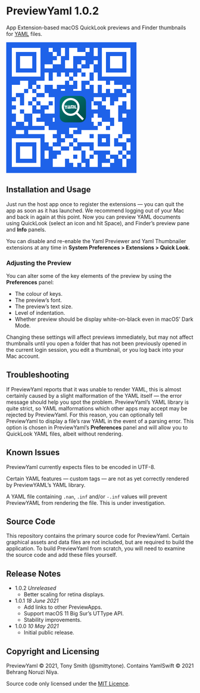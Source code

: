 # PreviewYaml 1.0.2

App Extension-based macOS QuickLook previews and Finder thumbnails for [YAML](https://yaml.org) files.

![PreviewYaml App Store QR code](qr-code-py.jpg)

## Installation and Usage ##

Just run the host app once to register the extensions &mdash; you can quit the app as soon as it has launched. We recommend logging out of your Mac and back in again at this point. Now you can preview YAML documents using QuickLook (select an icon and hit Space), and Finder’s preview pane and **Info** panels.

You can disable and re-enable the Yaml Previewer and Yaml Thumbnailer extensions at any time in **System Preferences > Extensions > Quick Look**.

### Adjusting the Preview ###

You can alter some of the key elements of the preview by using the **Preferences** panel:

- The colour of keys.
- The preview’s font.
- The preview’s text size.
- Level of indentation.
- Whether preview should be display white-on-black even in macOS’ Dark Mode.

Changing these settings will affect previews immediately, but may not affect thumbnails until you open a folder that has not been previously opened in the current login session, you edit a thumbnail, or you log back into your Mac account.

## Troubleshooting ##

If PreviewYaml reports that it was unable to render YAML, this is almost certainly caused by a slight malformation of the YAML itself — the error message should help you spot the problem. PreviewYaml’s YAML library is quite strict, so YAML malformations which other apps may accept may be rejected by PreviewYaml. For this reason, you can optionally tell PreviewYaml to display a file’s raw YAML in the event of a parsing error. This option is chosen in PreviewYaml’s **Preferences** panel and will allow you to QuickLook YAML files, albeit without rendering.

## Known Issues ##

PreviewYaml currently expects files to be encoded in UTF-8.

Certain YAML features — custom tags — are not as yet correctly rendered by PreviewYAML’s YAML library.

A YAML file containing `.nan`, `.inf` and/or `-.inf` values will prevent PreviewYAML from rendering the file. This is under investigation.

## Source Code ##

This repository contains the primary source code for PreviewYaml. Certain graphical assets and data files are not included, but are required to build the application. To build PreviewYaml from scratch, you will need to examine the source code and add these files yourself.

## Release Notes

* 1.0.2 *Unreleased*
    * Better scaling for retina displays.
* 1.0.1 *18 June 2021*
    * Add links to other PreviewApps.
    * Support macOS 11 Big Sur’s UTType API.
    * Stability improvements.
* 1.0.0 *10 May 2021*
    * Initial public release.

## Copyright and Licensing

PreviewYaml © 2021, Tony Smith (@smittytone). Contains YamlSwift © 2021 Behrang Noruzi Niya.

Source code only licensed under the [MIT Licence](LICENSE).
